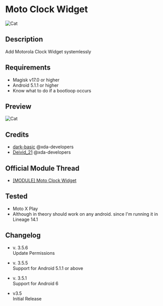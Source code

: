 # Moto Clock Widget
![Cat](https://github.com/dark-basic/GithubIUmgDark/raw/master/Webp.net-resizeimage.png)

## Description
Add Motorola Clock Widget systemlessly

## Requirements
* Magisk v17.0 or higher
* Android 5.1.1 or higher
* Know what to do if a bootloop occurs


## Preview
![Cat](https://lh3.googleusercontent.com/mxg0KHsP3otydflPn2ZX33OimQdbvAf27a5-h39RlxX6ycngEOKQ_WamTahBAsBfGcbGPt7A0siMX6LzJrVgIQc21tp9Bm1_DGKNagRevApXNo3kJpsO0bG0Vjj9xVB5Wt52EIKhbGKFI_RRKIuIXMqReLt5OeqJQj0JsQ4LwuPIZPsY41WHRC5w1TPyLzhuleXRQ5iwrK8_6Nn8lC26quTpJruEi_JDXFsLp_czMn05QoShMjalRKEUF71n_JEz_Wd-XTd1GzAcGVqtJ_0jp2QS0lbFUBvdublPO1XO86WDqXYarg6YZpRqIBqRfL_rpS6oeFUUx_D9Wq_xEBIl-kk6-b4RE2mqCFPU2Uc8CS023fLAJdiB-9y_zX7kQscOzqyJjCCKOh2XXP0jsXbF64zsppD-LOmV6eAICVu2bDlDKLF1sc80CS1ffqFMCp-PLKlyvNE_xnqTx6XW2_nfRilD1pU0NxmVhNV7pdPQPMDLJICTwBk7rRouXSDuLOmKf7GaFVMya9vZBYDnv1OnX4_zknJ-dAs71ftY-fEtOM_uQ3PR9ZQKmlN0U0c6o6gqAov_82wKWoWYnC23KaNX73jeoSV49rmvqM_0Rp7E7NRAgagU97YPktQWf6zGEwfsk1VIC_4lnqAHPYauI84mpjLyv8d00zW3DPquS0ugqnZxbO-42W8_S0zGhg=w325-h577-no)

## Credits
* <a href="https://forum.xda-developers.com/member.php?u=7922511">dark-basic</a> @xda-developers <br> 
* <a href="https://forum.xda-developers.com/member.php?u=7201331">Deivid_21</a>  @xda-developers <br> 

## Official Module Thread
* <a href="https://forum.xda-developers.com/apps/magisk/module-moto-clock-widget-t3858180">[MODULE] Moto Clock Widget</a>   <br>



## Tested
* Moto X Play
* Although in theory should work on any android. since I'm running it in Lineage 14.1

## Changelog 
* v. 3.5.6 <br>
 Update Permissions

* v. 3.5.5 <br>
 Support for Android 5.1.1 or above

* v. 3.5.1 <br>
Support for Android 6 

*  v3.5 <br>
Initial Release

   

